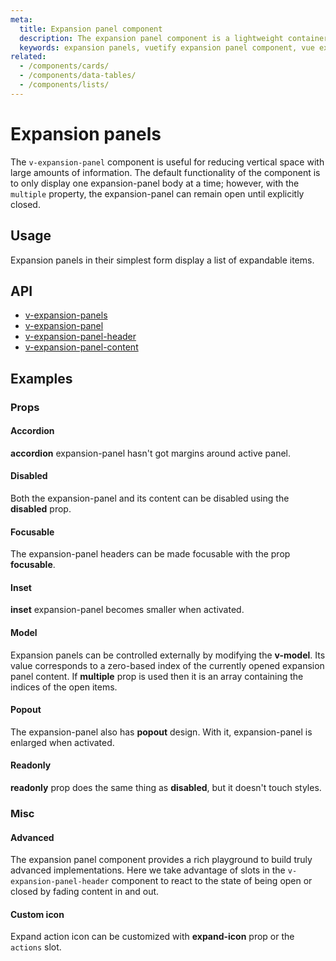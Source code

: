 ```yaml
---
meta:
  title: Expansion panel component
  description: The expansion panel component is a lightweight container that hides information behind expandable and contractable containers.
  keywords: expansion panels, vuetify expansion panel component, vue expansion panel component
related:
  - /components/cards/
  - /components/data-tables/
  - /components/lists/
---
```


# Expansion panels

The `v-expansion-panel` component is useful for reducing vertical space with large amounts of information. The default functionality of the component is to only display one expansion-panel body at a time; however, with the `multiple` property, the expansion-panel can remain open until explicitly closed.

## Usage

Expansion panels in their simplest form display a list of expandable items.

<example file="v-expansion-panels/usage" />

## API

- [v-expansion-panels](/api/v-expansion-panels)
- [v-expansion-panel](/api/v-expansion-panel)
- [v-expansion-panel-header](/api/v-expansion-panel-header)
- [v-expansion-panel-content](/api/v-expansion-panel-content)

<!-- ## Sub-components

### v-expansion-panel

v-expansion-panel description

### v-expansion-panel-header

v-expansion-panel-header description

### v-expansion-panel-content

v-expansion-panel-content description -->

## Examples

### Props

#### Accordion

**accordion** expansion-panel hasn't got margins around active panel.

<example file="v-expansion-panels/prop-accordion" />

#### Disabled

Both the expansion-panel and its content can be disabled using the **disabled** prop.

<example file="v-expansion-panels/prop-disabled" />

#### Focusable

The expansion-panel headers can be made focusable with the prop **focusable**.

<example file="v-expansion-panels/prop-focusable" />

#### Inset

**inset** expansion-panel becomes smaller when activated.

<example file="v-expansion-panels/prop-inset" />

#### Model

Expansion panels can be controlled externally by modifying the **v-model**. Its value corresponds to a zero-based index of the currently opened expansion panel content.
If **multiple** prop is used then it is an array containing the indices of the open items.

<example file="v-expansion-panels/prop-model" />

#### Popout

The expansion-panel also has **popout** design. With it, expansion-panel is enlarged when activated.

<example file="v-expansion-panels/prop-popout" />

#### Readonly

**readonly** prop does the same thing as **disabled**, but it doesn't touch styles.

<example file="v-expansion-panels/prop-readonly" />

### Misc

#### Advanced

The expansion panel component provides a rich playground to build truly advanced implementations. Here we take advantage of slots in the `v-expansion-panel-header` component to react to the state of being open or closed by fading content in and out.

<example file="v-expansion-panels/misc-advanced" />

#### Custom icon

Expand action icon can be customized with **expand-icon** prop or the `actions` slot.

<example file="v-expansion-panels/misc-custom-icons" />

<backmatter />
